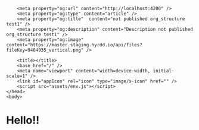 <!DOCTYPE html>
<html prefix="og: http://ogp.me/ns#">
	<head>
		<meta charset="utf-8" />
		<meta name="description" content="Descr"/>
		<meta name="image" content="https://master.staging.hyrdd.io/api/files?fileKey=9404935_vertical.png"/>
		<meta name="keywords"  content=""/>

		<meta property="og:url" content="http://localhost:4200" />
		<meta property="og:type" content="article" />
		<meta property="og:title"  content="not published org_structure test1" />
		<meta property="og:description" content="Description not published org_structure test1" />
		<meta property="og:image" content="https://master.staging.hyrdd.io/api/files?fileKey=9404935_vertical.png" />

		<title></title>
		<base href="/" />
		<meta name="viewport" content="width=device-width, initial-scale=1" />
		<link id="appIcon" rel="icon" type="image/x-icon" href="" />
		<script src="assets/env.js"></script>
	</head>
	<body>
   <h1>Hello!!</h1>
	</body>
</html>
